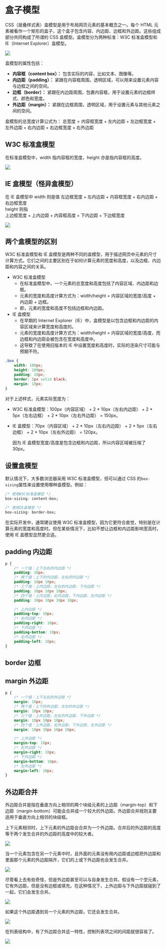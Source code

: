 # 盒子模型

CSS（层叠样式表）盒模型是用于布局网页元素的基本概念之一。每个 HTML 元素被看作一个矩形的盒子，这个盒子包含内容、内边距、边框和外边距。这些组成部分共同构成了所谓的 CSS 盒模型。盒模型分为两种标准：W3C 标准盒模型和 IE（Internet Explorer）盒模型。

<img src="/images/frontend/css/box-model.png" style="display: block; margin: 0 auto;" />

盒模型的属性包括：

-   **内容框（content box）：** 包含实际的内容，比如文本、图像等。
-   **内边距（padding）：** 紧跟在内容框周围，透明区域，可以用来设置元素内容与边框之间的空间。
-   **边框（border）：** 紧跟在内边距周围，包裹内容框，用于设置元素的边框样式、颜色和宽度。
-   **外边距（margin）：** 紧跟在边框周围，透明区域，用于设置元素与其他元素之间的空间。

盒模型的总宽度计算公式为：
$\text{总宽度} = \text{内容框宽度} + \text{左内边距} + \text{左边框宽度} + \text{左外边距} + \text{右内边距} + \text{右边框宽度} + \text{右外边距}$

## W3C 标准盒模型

在标准盒模型中，width 指内容框的宽度，height 亦是指内容框的高度。

<img src="/images/frontend/css/box-model-content.png" style="display: block; margin: 0 auto;" />

## IE 盒模型（怪异盒模型）

在 IE 盒模型中 width 则是值
$\text{左边框宽度} + \text{左内边距} + \text{内容框宽度} + \text{右内边距} + \text{右边框宽度}$
<br />height 则指<br />
$\text{上边框宽度} + \text{上内边距} + \text{内容框高度} + \text{下内边距} + \text{下边框宽度}$

<img src="/images/frontend/css/box-model-border.png" style="display: block; margin: 0 auto;" />

## 两个盒模型的区别

W3C 标准盒模型和 IE 盒模型是两种不同的盒模型，用于描述网页中元素的尺寸计算方式。它们之间的主要区别在于如何计算元素的宽度和高度，以及边框、内边距和内容之间的关系。

-   W3C 标准盒模型
    -   在标准盒模型中，一个元素的总宽度和高度包括了内容区域、内边距和边框。
    -   元素的宽度和高度计算方式为：width/height = 内容区域的宽度/高度 + 内边距 + 边框。
    -   即，元素的宽度和高度不包括边框和内边距。
-   IE 盒模型
    -   在早期的 Internet Explorer（IE）中，盒模型是以包含边框和内边距的内容区域来计算宽度和高度的。
    -   元素的宽度和高度计算方式为：width/height = 内容区域的宽度/高度，而边框和内边距会被包含在宽度和高度中。
    -   这导致了在使用旧版本的 IE 中设置宽度和高度时，实际的渲染尺寸可能与预期不符。

```css
.box {
	width: 100px;
	height: 100px;
	padding: 10px;
	border: 5px solid black;
	margin: 10px;
}
```

对于上述样式，元素实际宽度为：

-   W3C 标准盒模型：100px（内容区域） + 2 \* 10px（左右内边距） + 2 \* 5px（左右边框） + 2 \* 10px（左右外边距） = 150px。
-   IE 盒模型：70px（内容区域） + 2 \* 10px（左右内边距） + 2 \* 5px（左右边框） + 2 \* 10px（左右外边距） = 120px。

    因为 IE 盒模型宽度/高度是包含边框和内边距，所以内容区域被压缩了 30px。

## 设置盒模型

默认情况下，大多数浏览器采用 W3C 标准盒模型，但可以通过 CSS 的`box-sizing`属性来设置使用哪种盒模型。例如：

```css
/* 使用W3C标准盒模型 */
box-sizing: content-box;

/* 使用IE盒模型 */
box-sizing: border-box;
```

在实际开发中，通常建议使用 W3C 标准盒模型，因为它更符合直觉，特别是在计算元素的宽度和高度时。但在某些情况下，比如不想让边框和内边距影响宽高时，使用 IE 盒模型显然更合适。

## padding 内边距

```css
p {
	/* 一个值：上下左右的内边距 */
	padding: 10px;
	/* 两个值：上下的内边距，左右的内边距 */
	padding: 10px 10px;
	/* 三个值：上内边距，左右的内边距，下内边距 */
	padding: 10px 10px 10px;
	/* 四个值：上内边距，右内边距，下内边距，左内边距 */
	padding: 10px 10px 10px 10px;

	/* 上内边距 */
	padding-top: 10px;
	/* 右内边距 */
	padding-right: 10px;
	/* 下内边距 */
	padding-bottom: 10px;
	/* 左内边距 */
	padding-left: 10px;
}
```

## border 边框

## margin 外边距

```css
p {
	/* 一个值：上下左右的外边距 */
	margin: 10px;
	/* 两个值：上下的外边距，左右的外边距 */
	margin: 10px 10px;
	/* 三个值：上外边距，左右的外边距，下外边距 */
	margin: 10px 10px 10px;
	/* 四个值：上外边距，右外边距，下外边距，左外边距 */
	margin: 10px 10px 10px 10px;

	/* 上外边距 */
	margin-top: 10px;
	/* 右外边距 */
	margin-right: 10px;
	/* 下外边距 */
	margin-bottom: 10px;
	/* 左外边距 */
	margin-left: 10px;
}
```

## 外边距合并

外边距合并是指在垂直方向上相邻的两个块级元素的上边距（margin-top）和下边距（margin-bottom）可能会合并成一个较大的外边距。外边距合并规则主要适用于垂直方向上相邻的块级框。

上下元素相邻时，上下元素的外边距会合并为一个外边距。合并后的外边距的高度等于两个发生合并的外边距的高度中的较大者。

![](/images/frontend/css/margin/margin-collapse1.png)

当一个元素包含在另一个元素中时，且外面的元素没有用内边距或边框把外边距和里面那个元素的外边距隔开，它们的上或下外边距也会发生合并。

![](/images/frontend/css/margin/margin-collapse2.png)

尽管看上去有些奇怪，但是外边距甚至可以与自身发生合并。假设有一个空元素，它有外边距，但是没有边框或填充。在这种情况下，上外边距与下外边距就碰到了一起，它们会发生合并。

![](/images/frontend/css/margin/margin-collapse3.png)

如果这个外边距遇到另一个元素的外边距，它还会发生合并。

![](/images/frontend/css/margin/margin-collapse4.png)

在列表结构中，有了外边距合并这一特性，控制列表项之间的间距就很容易了。

![](/images/frontend/css/margin/margin-collapse5.png)
